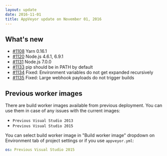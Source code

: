```yaml
---
layout: update
date: 2016-11-01
title: AppVeyor update on November 01, 2016
---
```


## What's new

* [#1108](https://github.com/appveyor/ci/issues/1108) Yarn 0.16.1
* [#1120](https://github.com/appveyor/ci/issues/1120) Node.js 4.6.1, 6.9.1
* [#1131](https://github.com/appveyor/ci/issues/1131) Node.js 7.0.0
* [#1133](https://github.com/appveyor/ci/issues/1133) pip should be in PATH by default
* [#1134](https://github.com/appveyor/ci/issues/1134) Fixed: Environment variables do not get expanded recursively
* [#1135](https://github.com/appveyor/ci/issues/1135) Fixed: Large webhook payloads do not trigger builds

## Previous worker images

There are build worker images available from previous deployment. You can use them in case of any issues with the current images:

* `Previous Visual Studio 2013`
* `Previous Visual Studio 2015`

You can select build worker image in "Build worker image" dropdown on Environment tab of project settings or if you use `appveyor.yml`:

```yaml
os: Previous Visual Studio 2015
```

